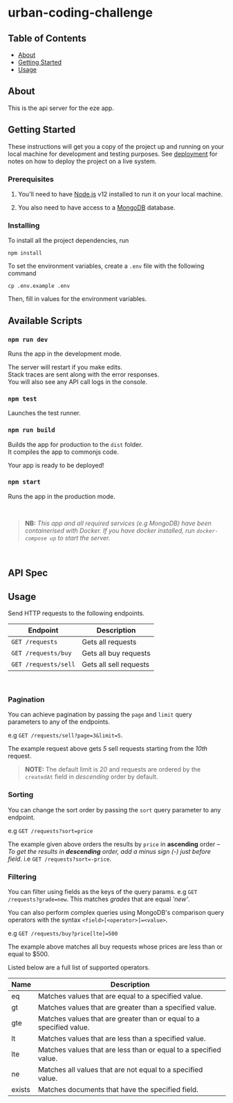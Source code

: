# urban-coding-challenge

## Table of Contents

- [About](#about)
- [Getting Started](#getting_started)
- [Usage](#usage)

## About <a name = "about"></a>

This is the api server for the eze app.

## Getting Started <a name = "getting_started"></a>

These instructions will get you a copy of the project up and running on your local machine for development and testing purposes. See [deployment](#deployment) for notes on how to deploy the project on a live system.

### Prerequisites

1. You'll need to have [Node.js](https://nodejs.org) v12 installed to run it on your local machine.

2. You also need to have access to a [MongoDB](https://www.mongodb.com) database.

### Installing

To install all the project dependencies, run

```
npm install
```

To set the environment variables, create a `.env` file with the following command

```
cp .env.example .env
```

Then, fill in values for the environment variables.

## Available Scripts

### `npm run dev`

Runs the app in the development mode.<br>

The server will restart if you make edits.<br>
Stack traces are sent along with the error responses.<br>
You will also see any API call logs in the console.

### `npm test`

Launches the test runner.

### `npm run build`

Builds the app for production to the `dist` folder.<br>
It compiles the app to commonjs code.

Your app is ready to be deployed!

### `npm start`

Runs the app in the production mode.

<br>

> **NB:** _This app and all required services (e.g MongoDB) have been containerised with Docker. If you have docker installed, run `docker-compose up` to start the server._

<br>

## API Spec

## Usage <a name = "usage"></a>

Send HTTP requests to the following endpoints.

| Endpoint             | Description            |
| -------------------- | ---------------------- |
| `GET /requests`      | Gets all requests      |
| `GET /requests/buy`  | Gets all buy requests  |
| `GET /requests/sell` | Gets all sell requests |

<br>

### Pagination

You can achieve pagination by passing the `page` and `limit` query parameters to any of the endpoints.

e.g `GET /requests/sell?page=3&limit=5`.

The example request above gets _5_ sell requests starting from the _10th_ request.

> **NOTE:** The default limit is _20_ and requests are ordered by the `createdAt` field in _descending_ order by default.

### Sorting

You can change the sort order by passing the `sort` query parameter to any endpoint.

e.g `GET /requests?sort=price`

The example given above orders the results by `price` in **ascending** order – _To get the results in **descending** order, add a minus sign (-) just before field_. i.e `GET /requests?sort=-price`.

### Filtering

You can filter using fields as the keys of the query params. e.g `GET /requests?grade=new`. This matches _grades_ that are equal _'new'_.

You can also perform complex queries using MongoDB's comparison query operators with the syntax `<field>[<operator>]=<value>`.

e.g `GET /requests/buy?price[lte]=500`

The example above matches all buy requests whose prices are less than or equal to \$500.

Listed below are a full list of supported operators.

| Name   | Description                                                         |
| ------ | ------------------------------------------------------------------- |
| eq     | Matches values that are equal to a specified value.                 |
| gt     | Matches values that are greater than a specified value.             |
| gte    | Matches values that are greater than or equal to a specified value. |
| lt     | Matches values that are less than a specified value.                |
| lte    | Matches values that are less than or equal to a specified value.    |
| ne     | Matches all values that are not equal to a specified value.         |
| exists | Matches documents that have the specified field.                    |
